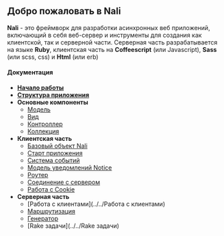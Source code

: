 ## Добро пожаловать в Nali

**Nali** - это фреймворк для разработки асинхронных веб приложений, включающий в себя веб-сервер и инструменты для создания как клиентской, так и серверной части. Серверная часть разрабатывается на языке **Ruby**, клиентская часть на **Coffeescript** (или Javascript), **Sass** (или scss, css) и **Html** (или erb)

#### Документация

* [**Начало работы**](../../wiki/Начало-работы)
* [**Структура приложения**](../../wiki/Структура-приложения)
* **Основные компоненты**
	* [Модель](../../wiki/Модель)
	* [Вид](../../wiki/Вид)
	* [Контроллер](../../wiki/Контроллер)
	* [Коллекция](../../wiki/Коллекция)
* **Клиентская часть**
	* [Базовый объект Nali](../../wiki/Nali)
	* [Старт приложения](../../wiki/Nali.Application)
	* [Система событий](../../wiki/Система-событий)
	* [Модель уведомлений Notice](../../wiki/Nali.Notice)
	* [Роутер](../../wiki/Nali.Router)
	* [Соединение с сервером](../../wiki/Nali.Connection)
	* [Работа с Cookie](../../wiki/Nali.Cookie)
* **Серверная часть**
	* [Работа с клиентами](../../Работа с клиентами)
	* [Маршрутизация](../../Маршрутизация)
	* [Генератор](../../Генератор)
	* [Rake задачи](../../Rake задачи)
